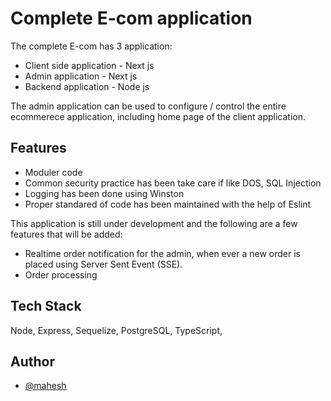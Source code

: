 
# Complete E-com application

The complete E-com  has 3 application:


- Client side application - Next js
- Admin application - Next js
- Backend application - Node js

The admin application can be used to configure / control the entire ecommerece application, including home page of the client application.



## Features

- Moduler code
- Common security practice has been take care if like DOS, SQL Injection
- Logging has been done using Winston
- Proper standared of code has been maintained with the help of Eslint 


This application is still under development and the following are a few features that will be added:

- Realtime order notification for the admin, when ever a new order is placed using Server Sent Event (SSE).
- Order processing 


## Tech Stack

Node, Express, Sequelize, PostgreSQL, TypeScript, 


## Author

- [@mahesh](https://www.github.com/mahesh863)

